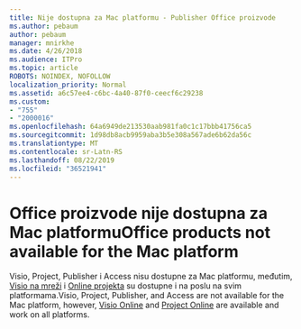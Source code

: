 ```yaml
---
title: Nije dostupna za Mac platformu - Publisher Office proizvode
ms.author: pebaum
author: pebaum
manager: mnirkhe
ms.date: 4/26/2018
ms.audience: ITPro
ms.topic: article
ROBOTS: NOINDEX, NOFOLLOW
localization_priority: Normal
ms.assetid: a6c57ee4-c6bc-4a40-87f0-ceecf6c29238
ms.custom:
- "755"
- "2000016"
ms.openlocfilehash: 64a6949de213530aab981fa0c1c17bbb41756ca5
ms.sourcegitcommit: 1d98db8acb9959aba3b5e308a567ade6b62da56c
ms.translationtype: MT
ms.contentlocale: sr-Latn-RS
ms.lasthandoff: 08/22/2019
ms.locfileid: "36521941"
---
```

# <a name="office-products-not-available-for-the-mac-platform"></a><span data-ttu-id="3a820-102">Office proizvode nije dostupna za Mac platformu</span><span class="sxs-lookup"><span data-stu-id="3a820-102">Office products not available for the Mac platform</span></span>

<span data-ttu-id="3a820-103">Visio, Project, Publisher i Access nisu dostupne za Mac platformu, međutim, [Visio na mreži](https://products.office.com/visio/visio-online) i [Online projekta](https://products.office.com/project/project-online-premium) su dostupne i na poslu na svim platformama.</span><span class="sxs-lookup"><span data-stu-id="3a820-103">Visio, Project, Publisher, and Access are not available for the Mac platform, however, [Visio Online](https://products.office.com/visio/visio-online) and [Project Online](https://products.office.com/project/project-online-premium) are available and work on all platforms.</span></span>
  